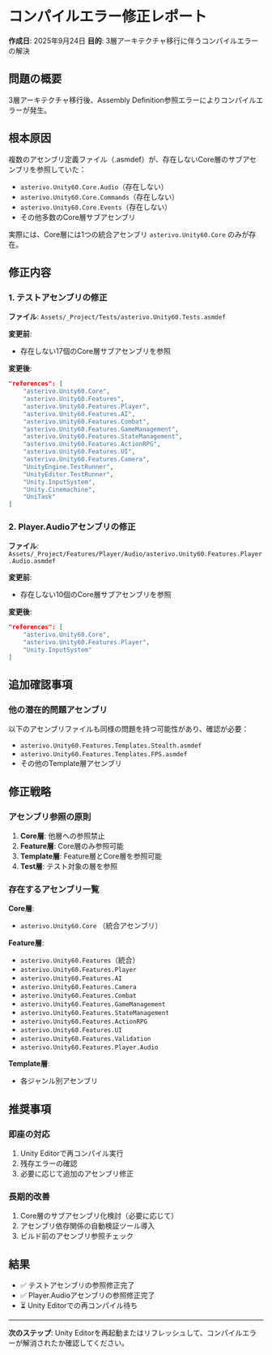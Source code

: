 # コンパイルエラー修正レポート
**作成日**: 2025年9月24日
**目的**: 3層アーキテクチャ移行に伴うコンパイルエラーの解決

## 問題の概要
3層アーキテクチャ移行後、Assembly Definition参照エラーによりコンパイルエラーが発生。

## 根本原因
複数のアセンブリ定義ファイル（.asmdef）が、存在しないCore層のサブアセンブリを参照していた：
- `asterivo.Unity60.Core.Audio`（存在しない）
- `asterivo.Unity60.Core.Commands`（存在しない）
- `asterivo.Unity60.Core.Events`（存在しない）
- その他多数のCore層サブアセンブリ

実際には、Core層には1つの統合アセンブリ `asterivo.Unity60.Core` のみが存在。

## 修正内容

### 1. テストアセンブリの修正
**ファイル**: `Assets/_Project/Tests/asterivo.Unity60.Tests.asmdef`

**変更前**:
- 存在しない17個のCore層サブアセンブリを参照

**変更後**:
```json
"references": [
    "asterivo.Unity60.Core",
    "asterivo.Unity60.Features",
    "asterivo.Unity60.Features.Player",
    "asterivo.Unity60.Features.AI",
    "asterivo.Unity60.Features.Combat",
    "asterivo.Unity60.Features.GameManagement",
    "asterivo.Unity60.Features.StateManagement",
    "asterivo.Unity60.Features.ActionRPG",
    "asterivo.Unity60.Features.UI",
    "asterivo.Unity60.Features.Camera",
    "UnityEngine.TestRunner",
    "UnityEditor.TestRunner",
    "Unity.InputSystem",
    "Unity.Cinemachine",
    "UniTask"
]
```

### 2. Player.Audioアセンブリの修正
**ファイル**: `Assets/_Project/Features/Player/Audio/asterivo.Unity60.Features.Player.Audio.asmdef`

**変更前**:
- 存在しない10個のCore層サブアセンブリを参照

**変更後**:
```json
"references": [
    "asterivo.Unity60.Core",
    "asterivo.Unity60.Features.Player",
    "Unity.InputSystem"
]
```

## 追加確認事項

### 他の潜在的問題アセンブリ
以下のアセンブリファイルも同様の問題を持つ可能性があり、確認が必要：
- `asterivo.Unity60.Features.Templates.Stealth.asmdef`
- `asterivo.Unity60.Features.Templates.FPS.asmdef`
- その他のTemplate層アセンブリ

## 修正戦略

### アセンブリ参照の原則
1. **Core層**: 他層への参照禁止
2. **Feature層**: Core層のみ参照可能
3. **Template層**: Feature層とCore層を参照可能
4. **Test層**: テスト対象の層を参照

### 存在するアセンブリ一覧
**Core層**:
- `asterivo.Unity60.Core` （統合アセンブリ）

**Feature層**:
- `asterivo.Unity60.Features`（統合）
- `asterivo.Unity60.Features.Player`
- `asterivo.Unity60.Features.AI`
- `asterivo.Unity60.Features.Camera`
- `asterivo.Unity60.Features.Combat`
- `asterivo.Unity60.Features.GameManagement`
- `asterivo.Unity60.Features.StateManagement`
- `asterivo.Unity60.Features.ActionRPG`
- `asterivo.Unity60.Features.UI`
- `asterivo.Unity60.Features.Validation`
- `asterivo.Unity60.Features.Player.Audio`

**Template層**:
- 各ジャンル別アセンブリ

## 推奨事項

### 即座の対応
1. Unity Editorで再コンパイル実行
2. 残存エラーの確認
3. 必要に応じて追加のアセンブリ修正

### 長期的改善
1. Core層のサブアセンブリ化検討（必要に応じて）
2. アセンブリ依存関係の自動検証ツール導入
3. ビルド前のアセンブリ参照チェック

## 結果
- ✅ テストアセンブリの参照修正完了
- ✅ Player.Audioアセンブリの参照修正完了
- ⏳ Unity Editorでの再コンパイル待ち

---

**次のステップ**: Unity Editorを再起動またはリフレッシュして、コンパイルエラーが解消されたか確認してください。